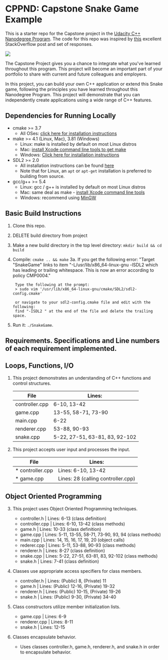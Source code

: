 # CPPND: Capstone Snake Game Example

This is a starter repo for the Capstone project in the [Udacity C++ Nanodegree Program](https://www.udacity.com/course/c-plus-plus-nanodegree--nd213). The code for this repo was inspired by [this](https://codereview.stackexchange.com/questions/212296/snake-game-in-c-with-sdl) excellent StackOverflow post and set of responses.

<img src="snake_game.gif"/>

The Capstone Project gives you a chance to integrate what you've learned throughout this program. This project will become an important part of your portfolio to share with current and future colleagues and employers.

In this project, you can build your own C++ application or extend this Snake game, following the principles you have learned throughout this Nanodegree Program. This project will demonstrate that you can independently create applications using a wide range of C++ features.

## Dependencies for Running Locally
* cmake >= 3.7
  * All OSes: [click here for installation instructions](https://cmake.org/install/)
* make >= 4.1 (Linux, Mac), 3.81 (Windows)
  * Linux: make is installed by default on most Linux distros
  * Mac: [install Xcode command line tools to get make](https://developer.apple.com/xcode/features/)
  * Windows: [Click here for installation instructions](http://gnuwin32.sourceforge.net/packages/make.htm)
* SDL2 >= 2.0
  * All installation instructions can be found [here](https://wiki.libsdl.org/Installation)
  * Note that for Linux, an `apt` or `apt-get` installation is preferred to building from source.
* gcc/g++ >= 5.4
  * Linux: gcc / g++ is installed by default on most Linux distros
  * Mac: same deal as make - [install Xcode command line tools](https://developer.apple.com/xcode/features/)
  * Windows: recommend using [MinGW](http://www.mingw.org/)

## Basic Build Instructions

1. Clone this repo.
1. DELETE build directory from project
2. Make a new build directory in the top level directory: `mkdir build && cd build`
3. Compile: `cmake .. && make`
    3a. If you get the following error:
        "Target "SnakeGame" links to item "-L/usr/lib/x86_64-linux-gnu -lSDL2 which has leading or trailing whitespace.  This is now an error according to policy CMP0004."

        Type the following at the prompt:
        > sudo vim '/usr/lib/x86_64-linux-gnu/cmake/SDL2/sdl2-config.cmake'

        or navigate to your sdl2-config.cmake file and edit with the following:
        find "-ISDL2 " at the end of the file and delete the trailing space.
4. Run it: `./SnakeGame`.

## Requirements.  Specifications and Line numbers of each requirement implemented.

##      Loops, Functions, I/O
1. This project demonstrates an understanding of C++ functions and control structures.
    
    File | Lines:
    ---- | ------------
    controller.cpp | 6-10, 13-42
    game.cpp | 13-55, 58-71, 73-90 
    main.cpp | 6-22
    renderer.cpp | 53-88, 90-93
    snake.cpp | 5-22, 27-51, 63-81, 83, 92-102 

    
2. This project accepts user input and processes the input.

    File | Lines:
    ---- | ------------
    * controller.cpp |  Lines: 6-10, 13-42
    * game.cpp       |  Lines: 28 (calling controller.cpp) 

##      Object Oriented Programming
3. This project uses Object Oriented Programming techniques.
    * controller.h   |  Lines: 6-13 (class definition)
    * controller.cpp |  Lines: 6-10, 13-42 (class methods)
    * game.h         |  Lines: 10-33 (class definition)
    * game.cpp       |  Lines: 5-11, 13-55, 58-71, 73-90, 93, 94 
                      		(class methods)
    * main.cpp       |  Lines: 14, 15, 16, 17, 19, 20
                      		(object calls) 
    * rederer.cpp    |  Lines: 5-11, 53-88, 90-93
                      		(class methods)
    * renderer.h     |  Lines: 8-27 (class definition)
    * snake.cpp      |  Lines: 5-22, 27-51, 63-81, 83, 92-102
                      		(class methods)
    * snake.h        |  Lines: 7-41 (class definition)

4. Classes use appropriate access specifiers for class members.
    * controller.h   |  Lines: (Public) 8, (Private) 11
    * game.h         |  Lines: (Public) 12-16, (Private) 19-32
    * renderer.h     |  Lines: (Public) 10-15, (Private) 19-26
    * snake.h        |  Lines: (Public) 9-30, (Private) 34-40

5. Class constructors utilize member initialization lists.
    * game.cpp       |  Lines: 6-9
    * renderer.cpp   |  Lines: 8-11
    * snake.h        |  Lines: 12-15

6. Classes encapsulate behavior.
    * Uses classes controller.h, game.h, renderer.h, and snake.h in order to encapsulate behavior.